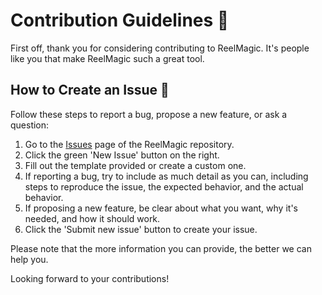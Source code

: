 # Contribution Guidelines 📝

First off, thank you for considering contributing to ReelMagic. It's people like you that make ReelMagic such a great tool.

## How to Create an Issue 🐞

Follow these steps to report a bug, propose a new feature, or ask a question:

1. Go to the [Issues](https://github.com/username/reelmagic/issues) page of the ReelMagic repository.
2. Click the green 'New Issue' button on the right.
3. Fill out the template provided or create a custom one.
4. If reporting a bug, try to include as much detail as you can, including steps to reproduce the issue, the expected behavior, and the actual behavior.
5. If proposing a new feature, be clear about what you want, why it's needed, and how it should work.
6. Click the 'Submit new issue' button to create your issue.

Please note that the more information you can provide, the better we can help you. 

Looking forward to your contributions!

